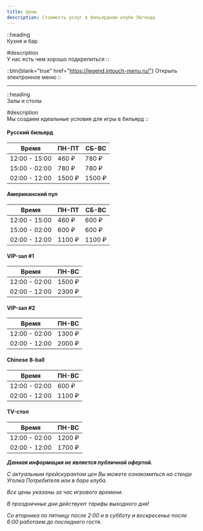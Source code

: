```yaml
---
title: Цены
description: Стоимость услуг в бильярдном клубе Легенда
---
```


::heading  
Кухня и бар

#description  
У нас есть чем хорошо подкрепиться
::

::btn{blank="true" href="https://legend.intouch-menu.ru/"}
Открыть электронное меню
::

---

::heading  
Залы и столы

#description  
Мы создаем идеальные условия для игры в бильярд
::

#### Русский бильярд

| Время         | ПН-ПТ  | СБ-ВС  |
| ------------- | ------ | ------ |
| 12:00 - 15:00 | 460 ₽  | 780 ₽  |
| 15:00 - 02:00 | 780 ₽  | 780 ₽  |
| 02:00 - 12:00 | 1500 ₽ | 1500 ₽ |

#### Американский пул

| Время         | ПН-ПТ  | СБ-ВС  |
| ------------- | ------ | ------ |
| 12:00 - 15:00 | 460 ₽  | 600 ₽  |
| 15:00 - 02:00 | 600 ₽  | 600 ₽  |
| 02:00 - 12:00 | 1100 ₽ | 1100 ₽ |

#### VIP-зал #1

| Время         | ПН-ВС  |
| ------------- | ------ |
| 12:00 - 02:00 | 1500 ₽ |
| 02:00 - 12:00 | 2300 ₽ |

#### VIP-зал #2

| Время         | ПН-ВС  |
| ------------- | ------ |
| 12:00 - 02:00 | 1300 ₽ |
| 02:00 - 12:00 | 2000 ₽ |

#### Chinese 8-ball

| Время         | ПН-ВС  |
| ------------- | ------ |
| 12:00 - 02:00 | 600 ₽  |
| 02:00 - 12:00 | 1100 ₽ |

#### TV-стол

| Время         | ПН-ВС  |
| ------------- | ------ |
| 12:00 - 02:00 | 1200 ₽ |
| 02:00 - 12:00 | 1700 ₽ |

_**Данная информация не является публичной офертой.**_

_С актуальным прейскурантом цен Вы можете ознакомиться на стенде Уголка Потребителя или в баре клуба._

_Все цены указаны за час игрового времени._

_В праздничные дни действуют тарифы выходного дня!_

_Со вторника по пятницу после 2:00 и в субботу и воскресенье после 6:00 работаем до последнего гостя._

